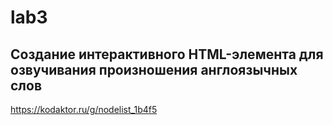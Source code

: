 # lab3

## Создание интерактивного HTML-элемента для озвучивания произношения англоязычных слов

https://kodaktor.ru/g/nodelist_1b4f5

